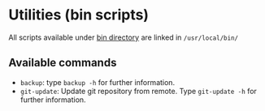 Utilities (bin scripts)
=======================

All scripts available under [bin directory](https://github.com/themouette/dotfiles/blob/master/bin)
are linked in `/usr/local/bin/`

## Available commands

- `backup`: type `backup -h` for further information.
- `git-update`: Update git repository from remote. Type `git-update -h` for
  further information.
